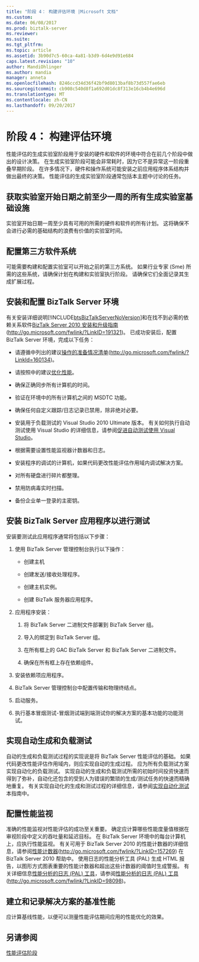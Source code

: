 ```yaml
---
title: "阶段 4： 构建评估环境 |Microsoft 文档"
ms.custom: 
ms.date: 06/08/2017
ms.prod: biztalk-server
ms.reviewer: 
ms.suite: 
ms.tgt_pltfrm: 
ms.topic: article
ms.assetid: 3b90d7c5-60ca-4a81-b3d9-6d4e9d91e684
caps.latest.revision: "10"
author: MandiOhlinger
ms.author: mandia
manager: anneta
ms.openlocfilehash: 8246ccd34d36f42bf9d8013baf8b73d557fae6eb
ms.sourcegitcommit: cb908c540d8f1a692d01dc8f313e16cb4b4e696d
ms.translationtype: MT
ms.contentlocale: zh-CN
ms.lasthandoff: 09/20/2017
---
```

# <a name="phase-4-building-the-assessment-environment"></a>阶段 4： 构建评估环境
性能评估的生成实验室阶段用于安装的硬件和软件的环境中符合在前几个阶段中做出的设计决策。 在生成实验室阶段可能会非常耗时，因为它不是异常这一阶段重叠早期阶段。 在许多情况下，硬件和操作系统可能安装之前应用程序体系结构并做出最终的决策。 性能评估的生成实验室阶段通常包括本主题中讨论的任务。  
  
## <a name="obtain-all-build-lab-infrastructure-at-least-a-week-in-advance-of-the-lab-start-date"></a>获取实验室开始日期之前至少一周的所有生成实验室基础设施  
 实验室开始日期一周至少具有可用的所需的硬件和软件的所有计划。 这将确保不会进行必需的基础结构的浪费有价值的实验室时间。  
  
## <a name="configure-third-party-software-systems"></a>配置第三方软件系统  
 可能需要构建和配置实验室可以开始之前的第三方系统。 如果行业专家 (Sme) 所需的这些系统，请确保计划在构建和实验室执行阶段。 请确保它们全面记录其生成扩展过程。  
  
## <a name="install-and-configure-the-biztalk-server-environment"></a>安装和配置 BizTalk Server 环境  
 有关安装详细说明[!INCLUDE[btsBizTalkServerNoVersion](../includes/btsbiztalkservernoversion-md.md)]和在找不到必需的依赖关系软件[BizTalk Server 2010 安装和升级指南](http://go.microsoft.com/fwlink/?LinkID=191321)(http://go.microsoft.com/fwlink/?LinkID=191321)。 已成功安装后，配置 BizTalk Server 环境，完成以下任务：  
  
-   请遵循中列出的建议[操作的准备情况清单](http://go.microsoft.com/fwlink/?LinkId=160134)(http://go.microsoft.com/fwlink/?LinkId=160134)。  
  
-   请按照中的建议[优化性能](../technical-guides/optimizing-performance.md)。  
  
-   确保正确同步所有计算机的时间。  
  
-   验证在环境中的所有计算机之间的 MSDTC 功能。  
  
-   确保任何自定义跟踪/日志记录已禁用，除非绝对必要。  
  
-   安装用于负载测试的 Visual Studio 2010 Ultimate 版本。  有关如何执行自动测试使用 Visual Studio 的详细信息，请参阅[促进自动测试使用 Visual Studio](../technical-guides/using-visual-studio-to-facilitate-automated-testing.md)。  
  
-   根据需要设置性能监视器计数器和日志。  
  
-   安装程序的调试的计算机，如果代码更改性能评估作用域内调试解决方案。  
  
-   对所有硬盘进行碎片都整理。  
  
-   禁用防病毒实时扫描。  
  
-   备份企业单一登录的主密钥。  
  
## <a name="install-the-biztalk-server-application-to-be-tested"></a>安装 BizTalk Server 应用程序以进行测试  
 安装要测试此应用程序通常将包括以下步骤：  
  
1.  使用 BizTalk Server 管理控制台执行以下操作：  
  
    -   创建主机  
  
    -   创建发送/接收处理程序。  
  
    -   创建主机实例。  
  
    -   创建 BizTalk 服务器应用程序。  
  
2.  应用程序安装：  
  
    1.  将 BizTalk Server 二进制文件部署到 BizTalk Server 组。  
  
    2.  导入的绑定到 BizTalk Server 组。  
  
    3.  在所有框上的 GAC BizTalk Server 和 BizTalk Server 二进制文件。  
  
    4.  确保在所有框上存在依赖组件。  
  
3.  安装依赖项应用程序。  
  
4.  BizTalk Server 管理控制台中配置传输和物理终结点。  
  
5.  启动服务。  
  
6.  执行基本冒烟测试-冒烟测试端到端测试你的解决方案的基本功能的功能测试。  
  
## <a name="implement-automated-build-and-load-testing"></a>实现自动生成和负载测试  
 自动的生成和负载测试过程的实现说是将 BizTalk Server 性能评估的基础。 如果代码更改性能评估作用域内，则应实现自动的生成过程。 应为所有负载测试方案实现自动化的负载测试。 实现自动的生成和负载测试所需的初始时间投资快速而得到了弥补，自动化还包含的受到人为错误的繁琐的生成/测试任务的快速而精确地重复。 有关实现自动化的生成和测试过程的详细信息，请参阅[实现自动化测试](../technical-guides/implementing-automated-testing.md)本指南中。  
  
## <a name="configure-performance-monitoring"></a>配置性能监视  
 准确的性能监视对性能评估的成功至关重要。 确定应计算哪些性能度量值根据在审视阶段中定义的吞吐量和延迟目标。 在 BizTalk Server 环境中的每台计算机上，应执行性能监视。 有关可用于 BizTalk Server 2010 的性能计数器的详细信息，请参阅[性能计数器](http://go.microsoft.com/fwlink/?LinkID=157269)(http://go.microsoft.com/fwlink/?LinkID=157269) 在 BizTalk Server 2010 帮助中。 使用日志的性能分析工具 (PAL) 生成 HTML 报告，以图形方式图表重要的性能计数器和超出这些计数器的阈值时生成警报。 有关详细信息[性能分析的日志 (PAL) 工具](http://go.microsoft.com/fwlink/?LinkID=98098)，请参阅[性能分析的日志 (PAL) 工具](http://go.microsoft.com/fwlink/?LinkID=98098)(http://go.microsoft.com/fwlink/?LinkID=98098)。  
  
## <a name="establish-and-document-the-solutions-baseline-performance"></a>建立和记录解决方案的基准性能  
 应计算基线性能，以便可以测量性能评估期间应用的性能优化的效果。  
  
## <a name="see-also"></a>另请参阅  
 [性能评估阶段](../technical-guides/phases-of-a-performance-assessment.md)